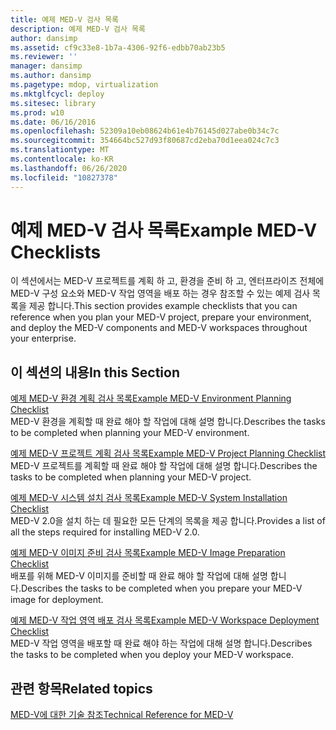 ```yaml
---
title: 예제 MED-V 검사 목록
description: 예제 MED-V 검사 목록
author: dansimp
ms.assetid: cf9c33e8-1b7a-4306-92f6-edbb70ab23b5
ms.reviewer: ''
manager: dansimp
ms.author: dansimp
ms.pagetype: mdop, virtualization
ms.mktglfcycl: deploy
ms.sitesec: library
ms.prod: w10
ms.date: 06/16/2016
ms.openlocfilehash: 52309a10eb08624b61e4b76145d027abe0b34c7c
ms.sourcegitcommit: 354664bc527d93f80687cd2eba70d1eea024c7c3
ms.translationtype: MT
ms.contentlocale: ko-KR
ms.lasthandoff: 06/26/2020
ms.locfileid: "10827378"
---
```

# <span data-ttu-id="7719f-103">예제 MED-V 검사 목록</span><span class="sxs-lookup"><span data-stu-id="7719f-103">Example MED-V Checklists</span></span>


<span data-ttu-id="7719f-104">이 섹션에서는 MED-V 프로젝트를 계획 하 고, 환경을 준비 하 고, 엔터프라이즈 전체에 MED-V 구성 요소와 MED-V 작업 영역을 배포 하는 경우 참조할 수 있는 예제 검사 목록을 제공 합니다.</span><span class="sxs-lookup"><span data-stu-id="7719f-104">This section provides example checklists that you can reference when you plan your MED-V project, prepare your environment, and deploy the MED-V components and MED-V workspaces throughout your enterprise.</span></span>

## <span data-ttu-id="7719f-105">이 섹션의 내용</span><span class="sxs-lookup"><span data-stu-id="7719f-105">In this Section</span></span>


<a href="" id="example-med-v-environment-planning-checklist"></a>[<span data-ttu-id="7719f-106">예제 MED-V 환경 계획 검사 목록</span><span class="sxs-lookup"><span data-stu-id="7719f-106">Example MED-V Environment Planning Checklist</span></span>](example-med-v-environment-planning-checklist.md)  
<span data-ttu-id="7719f-107">MED-V 환경을 계획할 때 완료 해야 할 작업에 대해 설명 합니다.</span><span class="sxs-lookup"><span data-stu-id="7719f-107">Describes the tasks to be completed when planning your MED-V environment.</span></span>

<a href="" id="example-med-v-project-planning-checklist"></a>[<span data-ttu-id="7719f-108">예제 MED-V 프로젝트 계획 검사 목록</span><span class="sxs-lookup"><span data-stu-id="7719f-108">Example MED-V Project Planning Checklist</span></span>](example-med-v-project-planning-checklist.md)  
<span data-ttu-id="7719f-109">MED-V 프로젝트를 계획할 때 완료 해야 할 작업에 대해 설명 합니다.</span><span class="sxs-lookup"><span data-stu-id="7719f-109">Describes the tasks to be completed when planning your MED-V project.</span></span>

<a href="" id="example-med-v-system-installation-checklist"></a>[<span data-ttu-id="7719f-110">예제 MED-V 시스템 설치 검사 목록</span><span class="sxs-lookup"><span data-stu-id="7719f-110">Example MED-V System Installation Checklist</span></span>](example-med-v-system-installation-checklist.md)  
<span data-ttu-id="7719f-111">MED-V 2.0을 설치 하는 데 필요한 모든 단계의 목록을 제공 합니다.</span><span class="sxs-lookup"><span data-stu-id="7719f-111">Provides a list of all the steps required for installing MED-V 2.0.</span></span>

<a href="" id="example-med-v-image-preparation-checklist"></a>[<span data-ttu-id="7719f-112">예제 MED-V 이미지 준비 검사 목록</span><span class="sxs-lookup"><span data-stu-id="7719f-112">Example MED-V Image Preparation Checklist</span></span>](example-med-v-image-preparation-checklist.md)  
<span data-ttu-id="7719f-113">배포를 위해 MED-V 이미지를 준비할 때 완료 해야 할 작업에 대해 설명 합니다.</span><span class="sxs-lookup"><span data-stu-id="7719f-113">Describes the tasks to be completed when you prepare your MED-V image for deployment.</span></span>

<a href="" id="example-med-v-workspace-deployment-checklist"></a>[<span data-ttu-id="7719f-114">예제 MED-V 작업 영역 배포 검사 목록</span><span class="sxs-lookup"><span data-stu-id="7719f-114">Example MED-V Workspace Deployment Checklist</span></span>](example-med-v-workspace-deployment-checklist.md)  
<span data-ttu-id="7719f-115">MED-V 작업 영역을 배포할 때 완료 해야 하는 작업에 대해 설명 합니다.</span><span class="sxs-lookup"><span data-stu-id="7719f-115">Describes the tasks to be completed when you deploy your MED-V workspace.</span></span>

## <span data-ttu-id="7719f-116">관련 항목</span><span class="sxs-lookup"><span data-stu-id="7719f-116">Related topics</span></span>


[<span data-ttu-id="7719f-117">MED-V에 대한 기술 참조</span><span class="sxs-lookup"><span data-stu-id="7719f-117">Technical Reference for MED-V</span></span>](technical-reference-for-med-v.md)

 

 





